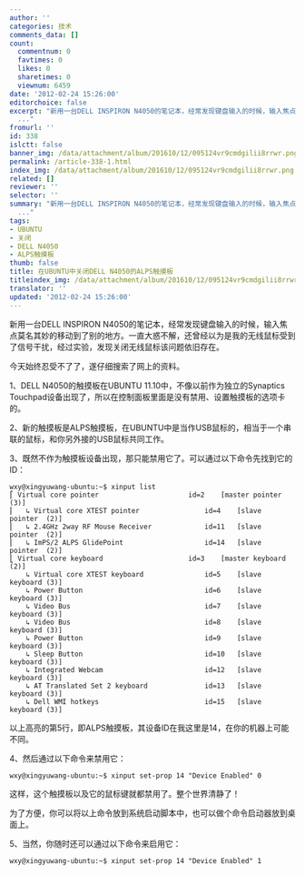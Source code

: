 ```yaml
---
author: ''
categories: 技术
comments_data: []
count:
  commentnum: 0
  favtimes: 0
  likes: 0
  sharetimes: 0
  viewnum: 6459
date: '2012-02-24 15:26:00'
editorchoice: false
excerpt: "新用一台DELL INSPIRON N4050的笔记本，经常发现键盘输入的时候，输入焦点莫名其妙的移动到了别的地方。一直大惑不解，还曾经以为是我的无线鼠标受到了信号干扰，经过实验，发现关闭无线鼠标该问题依旧存在。\r\n今天始
  ..."
fromurl: ''
id: 338
islctt: false
banner_img: /data/attachment/album/201610/12/095124vr9cmdgilii8rrwr.png
permalink: /article-338-1.html
index_img: /data/attachment/album/201610/12/095124vr9cmdgilii8rrwr.png
related: []
reviewer: ''
selector: ''
summary: "新用一台DELL INSPIRON N4050的笔记本，经常发现键盘输入的时候，输入焦点莫名其妙的移动到了别的地方。一直大惑不解，还曾经以为是我的无线鼠标受到了信号干扰，经过实验，发现关闭无线鼠标该问题依旧存在。\r\n今天始
  ..."
tags:
- UBUNTU
- 关闭
- DELL N4050
- ALPS触摸板
thumb: false
title: 在UBUNTU中关闭DELL N4050的ALPS触摸板
titleindex_img: /data/attachment/album/201610/12/095124vr9cmdgilii8rrwr.png
translator: ''
updated: '2012-02-24 15:26:00'
---
```


新用一台DELL INSPIRON N4050的笔记本，经常发现键盘输入的时候，输入焦点莫名其妙的移动到了别的地方。一直大惑不解，还曾经以为是我的无线鼠标受到了信号干扰，经过实验，发现关闭无线鼠标该问题依旧存在。


今天始终忍受不了了，遂仔细搜索了网上的资料。


1、DELL N4050的触摸板在UBUNTU 11.10中，不像以前作为独立的Synaptics Touchpad设备出现了，所以在控制面板里面是没有禁用、设置触摸板的选项卡的。


2、新的触摸板是ALPS触摸板，在UBUNTU中是当作USB鼠标的，相当于一个串联的鼠标，和你另外接的USB鼠标共同工作。


3、既然不作为触摸板设备出现，那只能禁用它了。可以通过以下命令先找到它的ID：



```
wxy@xingyuwang-ubuntu:~$ xinput list
⎡ Virtual core pointer                    	id=2	[master pointer  (3)]
⎜   ↳ Virtual core XTEST pointer              	id=4	[slave  pointer  (2)]
⎜   ↳ 2.4GHz 2way RF Mouse Receiver           	id=11	[slave  pointer  (2)]
⎜   ↳ ImPS/2 ALPS GlidePoint                  	id=14	[slave  pointer  (2)]
⎣ Virtual core keyboard                   	id=3	[master keyboard (2)]
    ↳ Virtual core XTEST keyboard             	id=5	[slave  keyboard (3)]
    ↳ Power Button                            	id=6	[slave  keyboard (3)]
    ↳ Video Bus                               	id=7	[slave  keyboard (3)]
    ↳ Video Bus                               	id=8	[slave  keyboard (3)]
    ↳ Power Button                            	id=9	[slave  keyboard (3)]
    ↳ Sleep Button                            	id=10	[slave  keyboard (3)]
    ↳ Integrated Webcam                       	id=12	[slave  keyboard (3)]
    ↳ AT Translated Set 2 keyboard            	id=13	[slave  keyboard (3)]
    ↳ Dell WMI hotkeys                        	id=15	[slave  keyboard (3)]

```

以上高亮的第5行，即ALPS触摸板，其设备ID在我这里是14，在你的机器上可能不同。


4、然后通过以下命令来禁用它：



```
wxy@xingyuwang-ubuntu:~$ xinput set-prop 14 "Device Enabled" 0
```

这样，这个触摸板以及它的鼠标键就都禁用了。整个世界清静了！


为了方便，你可以将以上命令放到系统启动脚本中，也可以做个命令启动器放到桌面上。


5、当然，你随时还可以通过以下命令来启用它：



```
wxy@xingyuwang-ubuntu:~$ xinput set-prop 14 "Device Enabled" 1
```